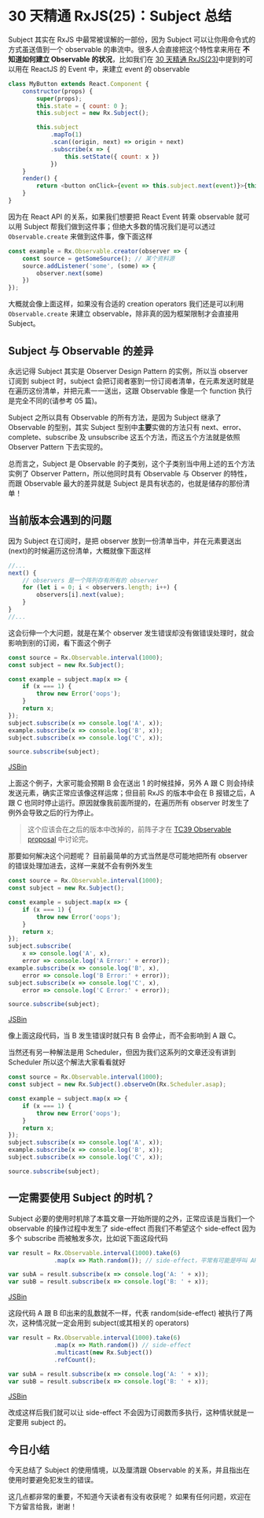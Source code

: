 # 30 天精通 RxJS(25)：Subject 总结

Subject 其实在 RxJS 中最常被误解的一部份，因为 Subject 可以让你用命令式的方式虽送值到一个 observable 的串流中。很多人会直接把这个特性拿来用在 **不知道如何建立 Observable 的状况**，比如我们在 [30 天精通 RxJS(23)](https://github.com/ShaofeiZi/30-days-proficient-in-rxjs/blob/master/30%20%E5%A4%A9%E7%B2%BE%E9%80%9A%20RxJS(23)%EF%BC%9ASubject%2C%20BehaviorSubject%2C%20ReplaySubject%2C%20AsyncSubject.md)中提到的可以用在 ReactJS 的 Event 中，来建立 event 的 observable

```javascript
class MyButton extends React.Component {
    constructor(props) {
        super(props);
        this.state = { count: 0 };
        this.subject = new Rx.Subject();

        this.subject
            .mapTo(1)
            .scan((origin, next) => origin + next)
            .subscribe(x => {
                this.setState({ count: x })
            })
    }
    render() {
        return <button onClick={event => this.subject.next(event)}>{this.state.count}</button>
    }
}

```

因为在 React API 的关系，如果我们想要把 React Event 转乘 observable 就可以用 Subject 帮我们做到这件事；但绝大多数的情况我们是可以透过 `Observable.create` 来做到这件事，像下面这样

```javascript
const example = Rx.Observable.creator(observer => {
    const source = getSomeSource(); // 某个资料源
    source.addListener('some', (some) => {
        observer.next(some)
    })
});

```

大概就会像上面这样，如果没有合适的 creation operators 我们还是可以利用 `Observable.create` 来建立 observable，除非真的因为框架限制才会直接用 Subject。

## Subject 与 Observable 的差异

永远记得 Subject 其实是 Observer Design Pattern 的实例，所以当 observer 订阅到 subject 时，subject 会把订阅者塞到一份订阅者清单，在元素发送时就是在遍历这份清单，并把元素一一送出，这跟 Observable 像是一个 function 执行是完全不同的(请参考 05 篇)。

Subject 之所以具有 Observable 的所有方法，是因为 Subject 继承了 Observable 的型别，其实 Subject 型别中**主要**实做的方法只有 next、error、 complete、subscribe 及 unsubscribe 这五个方法，而这五个方法就是依照 Observer Pattern 下去实现的。

总而言之，Subject 是 Observable 的子类别，这个子类别当中用上述的五个方法实例了 Observer Pattern，所以他同时具有 Observable 与 Observer 的特性，而跟 Observable 最大的差异就是 Subject 是具有状态的，也就是储存的那份清单！

## 当前版本会遇到的问题

因为 Subject 在订阅时，是把 observer 放到一份清单当中，并在元素要送出(next)的时候遍历这份清单，大概就像下面这样

```javascript
//...
next() {
    // observers 是一个阵列存有所有的 observer 
    for (let i = 0; i < observers.length; i++) {
        observers[i].next(value);
    }
}
//...

```

这会衍伸一个大问题，就是在某个 observer 发生错误却没有做错误处理时，就会影响到别的订阅，看下面这个例子

```javascript
const source = Rx.Observable.interval(1000);
const subject = new Rx.Subject();

const example = subject.map(x => {
    if (x === 1) {
        throw new Error('oops');
    }
    return x;
});
subject.subscribe(x => console.log('A', x));
example.subscribe(x => console.log('B', x));
subject.subscribe(x => console.log('C', x));

source.subscribe(subject);

```

[JSBin](https://jsbin.com/hukalo/1/edit?html,js,console)

上面这个例子，大家可能会预期 B 会在送出 1 的时候挂掉，另外 A 跟 C 则会持续发送元素，确实正常应该像这样运席；但目前 RxJS 的版本中会在 B 报错之后，A 跟 C 也同时停止运行。原因就像我前面所提的，在遍历所有 observer 时发生了例外会导致之后的行为停止。

> 
> 
> 这个应该会在之后的版本中改掉的，前阵子才在 [TC39 Observable proposal](https://github.com/tc39/proposal-observable/issues/119#issuecomment-269429238) 中讨论完。
> 
> 

那要如何解决这个问题呢？ 目前最简单的方式当然是尽可能地把所有 observer 的错误处理加进去，这样一来就不会有例外发生

```javascript
const source = Rx.Observable.interval(1000);
const subject = new Rx.Subject();

const example = subject.map(x => {
    if (x === 1) {
        throw new Error('oops');
    }
    return x;
});
subject.subscribe(
    x => console.log('A', x),
    error => console.log('A Error:' + error));
example.subscribe(x => console.log('B', x),
    error => console.log('B Error:' + error));
subject.subscribe(x => console.log('C', x),
    error => console.log('C Error:' + error));

source.subscribe(subject);

```

[JSBin](https://jsbin.com/hukalo/2/edit?html,js,console)

像上面这段代码，当 B 发生错误时就只有 B 会停止，而不会影响到 A 跟 C。

当然还有另一种解法是用 Scheduler，但因为我们这系列的文章还没有讲到 Scheduler 所以这个解法大家看看就好

```javascript
const source = Rx.Observable.interval(1000);
const subject = new Rx.Subject().observeOn(Rx.Scheduler.asap);

const example = subject.map(x => {
    if (x === 1) {
        throw new Error('oops');
    }
    return x;
});
subject.subscribe(x => console.log('A', x));
example.subscribe(x => console.log('B', x));
subject.subscribe(x => console.log('C', x));

source.subscribe(subject);

```

## 一定需要使用 Subject 的时机？

Subject 必要的使用时机除了本篇文章一开始所提的之外，正常应该是当我们一个 observable 的操作过程中发生了 side-effect 而我们不希望这个 side-effect 因为多个 subscribe 而被触发多次，比如说下面这段代码

```javascript
var result = Rx.Observable.interval(1000).take(6)
             .map(x => Math.random()); // side-effect，平常有可能是呼叫 API 或其他 side effect

var subA = result.subscribe(x => console.log('A: ' + x));
var subB = result.subscribe(x => console.log('B: ' + x));

```

[JSBin](https://jsbin.com/bogiful/2/edit?html,js,console)

这段代码 A 跟 B 印出来的乱数就不一样，代表 random(side-effect) 被执行了两次，这种情况就一定会用到 subject(或其相关的 operators)

```javascript
var result = Rx.Observable.interval(1000).take(6)
             .map(x => Math.random()) // side-effect
             .multicast(new Rx.Subject())
             .refCount();

var subA = result.subscribe(x => console.log('A: ' + x));
var subB = result.subscribe(x => console.log('B: ' + x));

```

[JSBin](https://jsbin.com/bogiful/1/edit?html,js,console)

改成这样后我们就可以让 side-effect 不会因为订阅数而多执行，这种情状就是一定要用 subject 的。

## 今日小结

今天总结了 Subject 的使用情境，以及厘清跟 Observable 的关系，并且指出在使用时要避免犯发生的错误。

这几点都非常的重要，不知道今天读者有没有收获呢？ 如果有任何问题，欢迎在下方留言给我，谢谢！